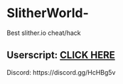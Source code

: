 # SlitherWorld-
Best slither.io cheat/hack
<h2>Userscript: <a href="https://github.com/THEGUY3ds/SlitherWorld-/raw/master/SlitherWorldHack.user.jss" target="_blank">CLICK HERE</a></h2>
Discord: https://discord.gg/HcHBg5v
